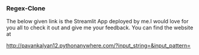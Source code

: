 ### Regex-Clone
The below given link is the Streamlit App deployed by me.I would love for you all to check it out and give me your feedback. You can find the website at


http://pavankalyan12.pythonanywhere.com/?input_string=&input_pattern=
